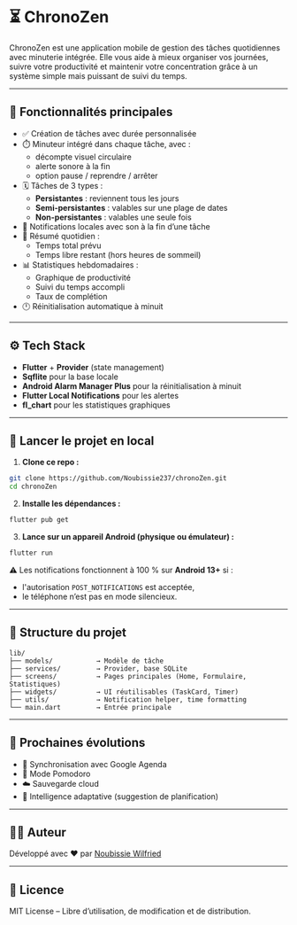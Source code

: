 # ⏳ ChronoZen

ChronoZen est une application mobile de gestion des tâches quotidiennes avec minuterie intégrée. Elle vous aide à mieux organiser vos journées, suivre votre productivité et maintenir votre concentration grâce à un système simple mais puissant de suivi du temps.

---

## 📱 Fonctionnalités principales

- ✅ Création de tâches avec durée personnalisée
- ⏱️ Minuteur intégré dans chaque tâche, avec :
  - décompte visuel circulaire
  - alerte sonore à la fin
  - option pause / reprendre / arrêter
- 🗓️ Tâches de 3 types :
  - **Persistantes** : reviennent tous les jours
  - **Semi-persistantes** : valables sur une plage de dates
  - **Non-persistantes** : valables une seule fois
- 🔔 Notifications locales avec son à la fin d’une tâche
- 🧘 Résumé quotidien :
  - Temps total prévu
  - Temps libre restant (hors heures de sommeil)
- 📊 Statistiques hebdomadaires :
  - Graphique de productivité
  - Suivi du temps accompli
  - Taux de complétion
- 🕛 Réinitialisation automatique à minuit

---

## ⚙️ Tech Stack

- **Flutter** + **Provider** (state management)
- **Sqflite** pour la base locale
- **Android Alarm Manager Plus** pour la réinitialisation à minuit
- **Flutter Local Notifications** pour les alertes
- **fl_chart** pour les statistiques graphiques

---

## 🧪 Lancer le projet en local

1. **Clone ce repo :**
```bash
git clone https://github.com/Noubissie237/chronoZen.git
cd chronoZen
````

2. **Installe les dépendances :**

```bash
flutter pub get
```

3. **Lance sur un appareil Android (physique ou émulateur) :**

```bash
flutter run
```

⚠️ Les notifications fonctionnent à 100 % sur **Android 13+** si :

* l'autorisation `POST_NOTIFICATIONS` est acceptée,
* le téléphone n’est pas en mode silencieux.

---

## 📁 Structure du projet

```
lib/
├── models/           → Modèle de tâche
├── services/         → Provider, base SQLite
├── screens/          → Pages principales (Home, Formulaire, Statistiques)
├── widgets/          → UI réutilisables (TaskCard, Timer)
├── utils/            → Notification helper, time formatting
└── main.dart         → Entrée principale
```

---

## 🚀 Prochaines évolutions

* 🔄 Synchronisation avec Google Agenda
* 🌙 Mode Pomodoro
* ☁️ Sauvegarde cloud
* 🧠 Intelligence adaptative (suggestion de planification)

---

## 👨‍💻 Auteur

Développé avec ❤️ par [Noubissie Wilfried](https://github.com/Noubissie237)

---

## 📄 Licence

MIT License – Libre d’utilisation, de modification et de distribution.


